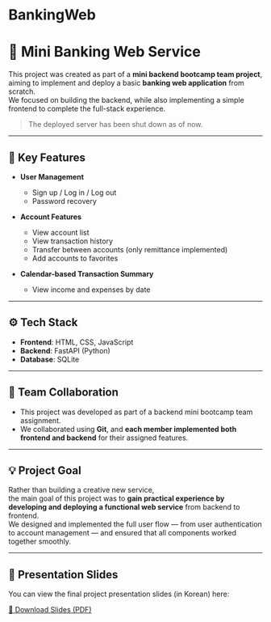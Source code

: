 # BankingWeb

# 🏦 Mini Banking Web Service

This project was created as part of a **mini backend bootcamp team project**, aiming to implement and deploy a basic **banking web application** from scratch.  
We focused on building the backend, while also implementing a simple frontend to complete the full-stack experience.

> The deployed server has been shut down as of now.

---

## 🚀 Key Features

- **User Management**
  - Sign up / Log in / Log out
  - Password recovery

- **Account Features**
  - View account list
  - View transaction history
  - Transfer between accounts (only remittance implemented)
  - Add accounts to favorites

- **Calendar-based Transaction Summary**
  - View income and expenses by date

---

## ⚙️ Tech Stack

- **Frontend**: HTML, CSS, JavaScript  
- **Backend**: FastAPI (Python)  
- **Database**: SQLite  

---

## 🤝 Team Collaboration

- This project was developed as part of a backend mini bootcamp team assignment.  
- We collaborated using **Git**, and **each member implemented both frontend and backend** for their assigned features.

---

## 💡 Project Goal

Rather than building a creative new service,  
the main goal of this project was to **gain practical experience by developing and deploying a functional web service** from backend to frontend.  
We designed and implemented the full user flow — from user authentication to account management — and ensured that all components worked together smoothly.

---

## 📄 Presentation Slides

You can view the final project presentation slides (in Korean) here:  

[📕 Download Slides (PDF)](./team6-bankingweb-ppt.pdf)
